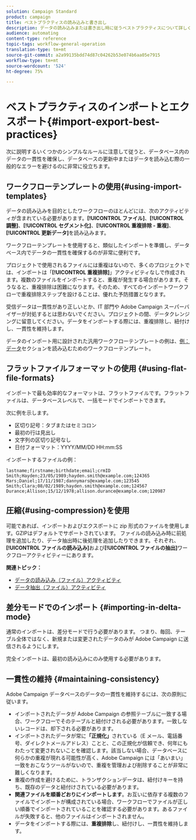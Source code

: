 ```yaml
---
solution: Campaign Standard
product: campaign
title: ベストプラクティスの読み込みと書き出し
description: データの読み込みまたは書き出し時に従うベストプラクティスについて詳しく説明します。
audience: automating
content-type: reference
topic-tags: workflow-general-operation
translation-type: tm+mt
source-git-commit: a2a99135bdd74d87c04262b53e074b6aa05e7915
workflow-type: tm+mt
source-wordcount: '524'
ht-degree: 75%

---
```



# ベストプラクティスのインポートとエクスポート{#import-export-best-practices}

次に説明するいくつかのシンプルなルールに注意して従うと、データベース内のデータの一貫性を確保し、データベースの更新中またはデータを読み込む際の一般的なエラーを避けるのに非常に役立ちます。

## ワークフローテンプレートの使用{#using-import-templates}

データの読み込みを目的としたワークフローのほとんどには、次のアクティビティが含まれている必要があります。**[!UICONTROL ファイル]**、**[!UICONTROL 調整]**、**[!UICONTROL セグメント化]**、**[!UICONTROL 重複排除 - 重複]**、**[!UICONTROL 更新データ]**&#x200B;を読み込みます。

ワークフローテンプレートを使用すると、類似したインポートを準備し、データベース内でデータの一貫性を確保するのが非常に便利です。

プロジェクトで使用されるファイルには重複はないので、多くのプロジェクトでは、インポートは「**[!UICONTROL 重複排除]**」アクティビティなしで作成されます。複数のファイルをインポートすると、重複が発生する場合があります。そうなると、重複排除は困難になります。そのため、すべてのインポートワークフローで重複排除ステップを設けることは、優れた予防措置となります。

受信データは一貫性があり正しいとか、IT 部門や Adobe Campaign スーパーバイザーが対処するとは思わないでください。プロジェクトの間、データクレンジングに留意してください。データをインポートする際には、重複排除し、紐付けし、一貫性を維持します。

データのインポート用に設計された汎用ワークフローテンプレートの例は、[例：データ](../../platform/using/creating-import-export-templates.md)セクションを読み込むためのワークフローテンプレート。

## フラットファイルフォーマットの使用 {#using-flat-file-formats}

インポートで最も効率的なフォーマットは、フラットファイルです。フラットファイルは、データベースレベルで、一括モードでインポートできます。

次に例を示します。

* 区切り記号：タブまたはセミコロン
* 最初の行は見出し
* 文字列の区切り記号なし
* 日付フォーマット：YYYY/MM/DD HH:mm:SS

インポートするファイルの例：

```
lastname;firstname;birthdate;email;crmID
Smith;Hayden;23/05/1989;hayden.smith@example.com;124365
Mars;Daniel;17/11/1987;dannymars@example.com;123545
Smith;Clara;08/02/1989;hayden.smith@example.com;124567
Durance;Allison;15/12/1978;allison.durance@example.com;120987
```

## 圧縮{#using-compression}を使用

可能であれば、インポートおよびエクスポートに zip 形式のファイルを使用します。GZIPはデフォルトでサポートされています。 ファイルの読み込み時に前処理を追加したり、データ抽出時に後処理を追加したりできます。それぞれ、**[!UICONTROL ファイルの読み込み]**&#x200B;および&#x200B;**[!UICONTROL ファイルの抽出]**&#x200B;ワークフローアクティビティーにあります。

**関連トピック：**

* [データの読み込み（ファイル）アクティビティ](../../workflow/using/data-loading--file-.md)
* [データ抽出（ファイル）アクティビティ](../../workflow/using/extraction--file-.md)

## 差分モードでのインポート {#importing-in-delta-mode}

通常のインポートは、差分モードで行う必要があります。 つまり、毎回、テーブル全体ではなく、新規または変更されたデータのみが Adobe Campaign に送信されるようにします。

完全インポートは、最初の読み込みにのみ使用する必要があります。

## 一貫性の維持 {#maintaining-consistency}

Adobe Campaign データベースのデータの一貫性を維持するには、次の原則に従います。

* インポートされたデータが Adobe Campaign の参照テーブルに一致する場合、ワークフローでそのテーブルと紐付けされる必要があります。一致しないレコードは、却下される必要があります。
* インポートされたデータが常に&#x200B;**「正規化」**&#x200B;されている（E メール、電話番号、ダイレクトメールアドレス）ことと、この正規化が信頼でき、何年にもわたって変更されないことを確認します。該当しない場合、データベースに何らかの重複が現れる可能性が高く、Adobe Campaign には「あいまい」一致をおこなうツールがないので、重複を管理および削除することが非常に難しくなります。
* 重複の作成を避けるために、トランザクションデータは、紐付けキーを持ち、既存のデータと紐付けされている必要があります。
* **関連ファイルを順番どおりにインポートします**。お互いに依存する複数のファイルでインポートが構成されている場合、ワークフローでファイルが正しい順番でインポートされていることを確認する必要があります。あるファイルが失敗すると、他のファイルはインポートされません。
* データをインポートする際には、**重複排除**&#x200B;し、紐付けし、一貫性を維持します。
